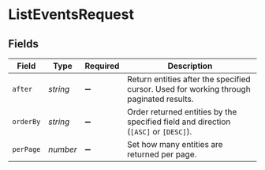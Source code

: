 # ListEventsRequest


## Fields

| Field                                                                                   | Type                                                                                    | Required                                                                                | Description                                                                             |
| --------------------------------------------------------------------------------------- | --------------------------------------------------------------------------------------- | --------------------------------------------------------------------------------------- | --------------------------------------------------------------------------------------- |
| `after`                                                                                 | *string*                                                                                | :heavy_minus_sign:                                                                      | Return entities after the specified cursor. Used for working through paginated results. |
| `orderBy`                                                                               | *string*                                                                                | :heavy_minus_sign:                                                                      | Order returned entities by the specified field and direction (`[ASC]` or `[DESC]`).     |
| `perPage`                                                                               | *number*                                                                                | :heavy_minus_sign:                                                                      | Set how many entities are returned per page.                                            |